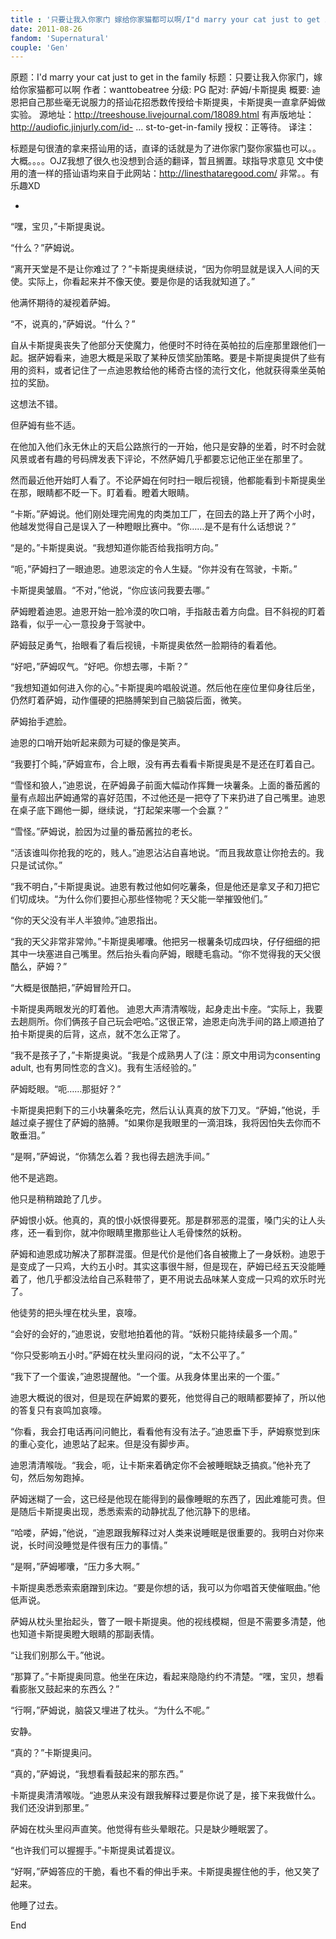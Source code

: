 ```yaml
---
title : '只要让我入你家门 嫁给你家猫都可以啊/I"d marry your cat just to get in the family'
date: 2011-08-26
fandom: 'Supernatural'
couple: 'Gen'
---
```




原题：I'd marry your cat just to get in the family
标题：只要让我入你家门，嫁给你家猫都可以啊
作者：wanttobeatree
分级: PG
配对: 萨姆/卡斯提奥
概要:  迪恩把自己那些毫无说服力的搭讪花招悉数传授给卡斯提奥，卡斯提奥一直拿萨姆做实验。
源地址：http://treeshouse.livejournal.com/18089.html
有声版地址：http://audiofic.jinjurly.com/id- ... st-to-get-in-family
授权：正等待。
译注：

标题是句很渣的拿来搭讪用的话，直译的话就是为了进你家门娶你家猫也可以。。大概。。。。OJZ我想了很久也没想到合适的翻译，暂且搁置。球指导求意见
文中使用的渣一样的搭讪语均来自于此网站：http://linesthataregood.com/  非常。。有乐趣XD


*




“嘿，宝贝，”卡斯提奥说。

“什么？”萨姆说。

“离开天堂是不是让你难过了？”卡斯提奥继续说，“因为你明显就是误入人间的天使。实际上，你看起来并不像天使。要是你是的话我就知道了。”

他满怀期待的凝视着萨姆。

“不，说真的，”萨姆说。“什么？”




自从卡斯提奥丧失了他部分天使魔力，他便时不时待在英帕拉的后座那里跟他们一起。据萨姆看来，迪恩大概是采取了某种反馈奖励策略。要是卡斯提奥提供了些有用的资料，或者记住了一点迪恩教给他的稀奇古怪的流行文化，他就获得乘坐英帕拉的奖励。

这想法不错。

但萨姆有些不适。

在他加入他们永无休止的天启公路旅行的一开始，他只是安静的坐着，时不时会就风景或者有趣的号码牌发表下评论，不然萨姆几乎都要忘记他正坐在那里了。

然而最近他开始盯人看了。不论萨姆在何时扫一眼后视镜，他都能看到卡斯提奥坐在那，眼睛都不眨一下。盯着看。瞪着大眼睛。

“卡斯。”萨姆说。他们刚处理完闹鬼的肉类加工厂，在回去的路上开了两个小时，他越发觉得自己是误入了一种瞪眼比赛中。“你……是不是有什么话想说？”

“是的。”卡斯提奥说。“我想知道你能否给我指明方向。”

“呃，”萨姆扫了一眼迪恩。迪恩淡定的令人生疑。“你并没有在驾驶，卡斯。”

卡斯提奥皱眉。“不对，”他说，“你应该问我要去哪。”

萨姆瞪着迪恩。迪恩开始一脸冷漠的吹口哨，手指敲击着方向盘。目不斜视的盯着路看，似乎一心一意投身于驾驶中。

萨姆鼓足勇气，抬眼看了看后视镜，卡斯提奥依然一脸期待的看着他。

“好吧，”萨姆叹气。“好吧。你想去哪，卡斯？”

“我想知道如何进入你的心。”卡斯提奥吟唱般说道。然后他在座位里仰身往后坐，仍然盯着萨姆，动作僵硬的把胳膊架到自己脑袋后面，微笑。

萨姆抬手遮脸。

迪恩的口哨开始听起来颇为可疑的像是笑声。

“我要打个盹，”萨姆宣布，合上眼，没有再去看看卡斯提奥是不是还在盯着自己。




“雪怪和狼人，”迪恩说，在萨姆鼻子前面大幅动作挥舞一块薯条。上面的番茄酱的量有点超出萨姆通常的喜好范围，不过他还是一把夺了下来扔进了自己嘴里。迪恩在桌子底下踢他一脚，继续说，“打起架来哪一个会赢？”

“雪怪。”萨姆说，脸因为过量的番茄酱拉的老长。

“活该谁叫你抢我的吃的，贱人。”迪恩沾沾自喜地说。“而且我故意让你抢去的。我只是试试你。”

“我不明白，”卡斯提奥说。迪恩有教过他如何吃薯条，但是他还是拿叉子和刀把它们切成块。“为什么你们要担心那些怪物呢？天父能一举摧毁他们。”

“你的天父没有半人半狼帅。”迪恩指出。

“我的天父非常非常帅。”卡斯提奥嘟囔。他把另一根薯条切成四块，仔仔细细的把其中一块塞进自己嘴里。然后抬头看向萨姆，眼睫毛翕动。“你不觉得我的天父很酷么，萨姆？”

“大概是很酷把，”萨姆冒险开口。

卡斯提奥两眼发光的盯着他。
迪恩大声清清喉咙，起身走出卡座。“实际上，我要去趟厕所。你们俩孩子自己玩会吧哈。”这很正常，迪恩走向洗手间的路上顺道拍了拍卡斯提奥的后背，这点，就不怎么正常了。

“我不是孩子了，”卡斯提奥说。“我是个成熟男人了(注：原文中用词为consenting adult, 也有男同性恋的含义)。我有生活经验的。”

萨姆眨眼。“呃……那挺好？”

卡斯提奥把剩下的三小块薯条吃完，然后认认真真的放下刀叉。“萨姆，”他说，手越过桌子握住了萨姆的胳膊。“如果你是我眼里的一滴泪珠，我将因怕失去你而不敢垂泪。”

“是啊，”萨姆说，“你猜怎么着？我也得去趟洗手间。”

他不是逃跑。

他只是稍稍踉跄了几步。




萨姆恨小妖。他真的，真的恨小妖恨得要死。那是群邪恶的混蛋，嗓门尖的让人头疼，还一看到你，就冲你眼睛里撒那些让人毛骨悚然的妖粉。

萨姆和迪恩成功解决了那群混蛋。但是代价是他们各自被撒上了一身妖粉。迪恩于是变成了一只鸡，大约五小时。其实这事很牛掰，但是现在，萨姆已经五天没能睡着了，他几乎都没法给自己系鞋带了，更不用说去品味某人变成一只鸡的欢乐时光了。

他徒劳的把头埋在枕头里，哀嚎。

“会好的会好的，”迪恩说，安慰地拍着他的背。“妖粉只能持续最多一个周。”

“你只受影响五小时。”萨姆在枕头里闷闷的说，“太不公平了。”

“我下了一个蛋诶，”迪恩提醒他。“一个蛋。从我身体里出来的一个蛋。”

迪恩大概说的很对，但是现在萨姆累的要死，他觉得自己的眼睛都要掉了，所以他的答复只有哀鸣加哀嚎。

“你看，我会打电话再问问鲍比，看看他有没有法子。”迪恩垂下手，萨姆察觉到床的重心变化，迪恩站了起来。但是没有脚步声。

迪恩清清喉咙。“我会，呃，让卡斯来着确定你不会被睡眠缺乏搞疯。”他补充了句，然后匆匆跑掉。

萨姆迷糊了一会，这已经是他现在能得到的最像睡眠的东西了，因此难能可贵。但是随后卡斯提奥出现，悉悉索索的动静扰乱了他沉静下的思绪。

“哈喽，萨姆，”他说，“迪恩跟我解释过对人类来说睡眠是很重要的。我明白对你来说，长时间没睡觉是件很有压力的事情。”

“是啊，”萨姆嘟囔，“压力多大啊。”

卡斯提奥悉悉索索磨蹭到床边。“要是你想的话，我可以为你唱首天使催眠曲。”他低声说。

萨姆从枕头里抬起头，瞥了一眼卡斯提奥。他的视线模糊，但是不需要多清楚，他也知道卡斯提奥瞪大眼睛的那副表情。

“让我们别那么干。”他说。

“那算了。”卡斯提奥同意。他坐在床边，看起来隐隐约约不清楚。“嘿，宝贝，想看看膨胀又鼓起来的东西么？”

“行啊，”萨姆说，脑袋又埋进了枕头。“为什么不呢。”

安静。

“真的？”卡斯提奥问。

“真的，”萨姆说，“我想看看鼓起来的那东西。”

卡斯提奥清清喉咙。“迪恩从来没有跟我解释过要是你说了是，接下来我做什么。我们还没讲到那里。”

萨姆在枕头里闷声直笑。他觉得有些头晕眼花。只是缺少睡眠罢了。

“也许我们可以握握手。”卡斯提奥试着提议。

“好啊，”萨姆答应的干脆，看也不看的伸出手来。卡斯提奥握住他的手，他又笑了起来。

他睡了过去。


End

